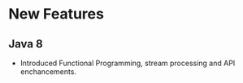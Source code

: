 # New Features

## Java 8

* Introduced Functional Programming, stream processing and API enchancements.